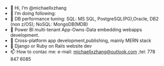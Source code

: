 - 👋 Hi, I’m @michaellxzhang
- 👀 I’m doing following:
- 🌱 DB performance tuning: SQL: MS SQL, PostgreSQL(PG),Oracle, DB2 (non z/OS); NoSQL: MongoDB(MDB)
- 🌱 Power BI multi-tenant App-Owns-Data embedding webapps development.
- 💞️ Cross-platform app development,publishing, mainly MERN stack
- 💞️ Django or Ruby on Rails website dev
- 📫 How to contac me: e-mail: michaellxzhang@outlook.com ;tel: 778 847 6085

<!---
michaellxzhang/michaellxzhang is a ✨ special ✨ repository because its `README.md` (this file) appears on your GitHub profile.
You can click the Preview link to take a look at your changes.
--->
